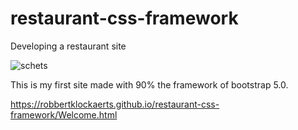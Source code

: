 # restaurant-css-framework

Developing a restaurant site

<img src="./schets-restosite"  alt="schets"> 

This is my first site made with 90% the framework of bootstrap 5.0.




https://robbertklockaerts.github.io/restaurant-css-framework/Welcome.html
